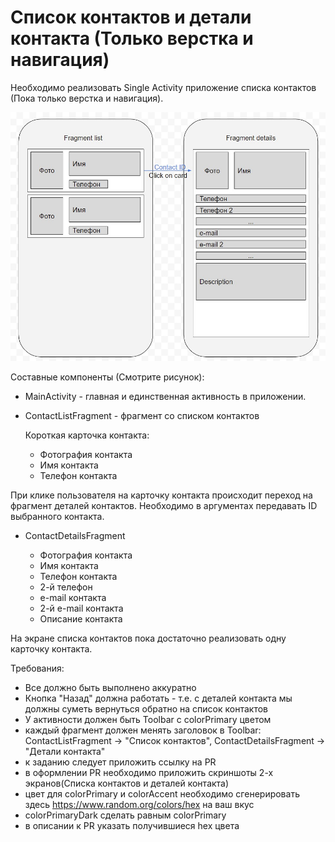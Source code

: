 # Список контактов и детали контакта (Только верстка и навигация)

Необходимо реализовать Single Activity приложение списка контактов (Пока только верстка и навигация).

![hw2-make-contact-layout-target](hw2-make-contact-layout-target.jpg)

Составные компоненты (Смотрите рисунок):

- MainActivity - главная и единственная активность в приложении.

- ContactListFragment - фрагмент со списком контактов

    Короткая карточка контакта:
    - Фотография контакта
    - Имя контакта
    - Телефон контакта

При клике пользователя на карточку контакта происходит переход на фрагмент деталей контактов. Необходимо в аргументах передавать ID выбранного контакта.

- ContactDetailsFragment

    - Фотография контакта
    - Имя контакта
    - Телефон контакта
    - 2-й телефон
    - e-mail контакта
    - 2-й e-mail контакта
    - Описание контакта

На экране списка контактов пока достаточно реализовать одну карточку контакта.

Требования:
- Все должно быть выполнено аккуратно
- Кнопка "Назад" должна работать - т.е. с деталей контакта мы должны суметь вернуться обратно на список контактов
- У активности должен быть Toolbar с colorPrimary цветом
- каждый фрагмент должен менять заголовок в Toolbar: ContactListFragment -> "Список контактов", ContactDetailsFragment -> "Детали контакта"
- к заданию следует приложить ссылку на PR
- в оформлении PR необходимо приложить скриншоты 2-х экранов(Списка контактов и деталей контакта)
- цвет для colorPrimary и colorAccent необходимо сгенерировать здесь https://www.random.org/colors/hex на ваш вкус
- colorPrimaryDark сделать равным colorPrimary
- в описании к PR указать получившиеся hex цвета